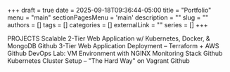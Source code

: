 +++ 
draft = true
date = 2025-09-18T09:36:44-05:00
title = "Portfolio"
menu = "main"
sectionPagesMenu = 'main'
description = ""
slug = ""
authors = []
tags = []
categories = []
externalLink = ""
series = []
+++

PROJECTS
Scalable 2-Tier Web Application w/ Kubernetes, Docker, & MongoDB
Github
3-Tier Web Application Deployment – Terraform + AWS
Github
DevOps Lab: VM Environment with NGINX Monitoring Stack
Github
Kubernetes Cluster Setup – "The Hard Way" on Vagrant
Github